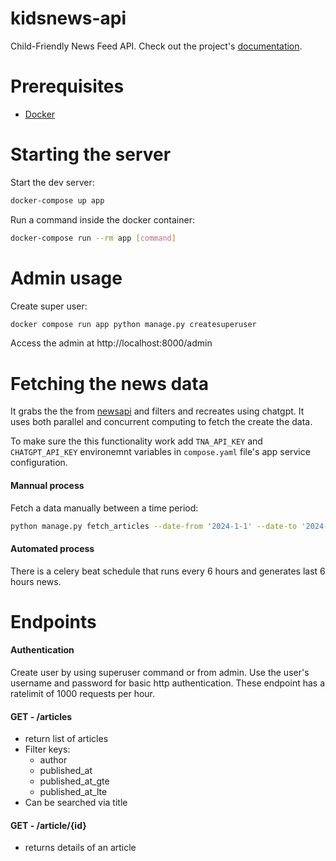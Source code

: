 # kidsnews-api


Child-Friendly News Feed API. Check out the project's [documentation](http://mdamire.github.io/kidsnews-api/).

# Prerequisites

- [Docker](https://docs.docker.com/docker-for-mac/install/)  


# Starting the server

Start the dev server:
```bash
docker-compose up app
```

Run a command inside the docker container:

```bash
docker-compose run --rm app [command]
```

# Admin usage
Create super user:
```bash
docker compose run app python manage.py createsuperuser
```

Access the admin at http://localhost:8000/admin


# Fetching the news data
It grabs the the from [newsapi](https://newsapi.org/docs/endpoints/everything) and filters and recreates using chatgpt. 
It uses both parallel and concurrent computing to fetch the create the data.

To make sure the this functionality work add `TNA_API_KEY` and `CHATGPT_API_KEY` environemnt variables in `compose.yaml` file's app service configuration.

#### Mannual process
Fetch a data manually between a time period:
```bash
python manage.py fetch_articles --date-from '2024-1-1' --date-to '2024-2-1'
```

#### Automated process
There is a celery beat schedule that runs every 6 hours and generates last 6 hours news.

# Endpoints
#### Authentication
Create user by using superuser command or from admin. Use the user's username and password for basic http authentication.
These endpoint has a ratelimit of 1000 requests per hour.

#### GET - /articles
- return list of articles
- Filter keys:
    - author
    - published_at
    - published_at_gte
    - published_at_lte
- Can be searched via title

#### GET - /article/{id}
- returns details of an article
